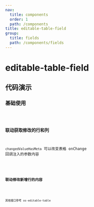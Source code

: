 ```yaml
---
nav:
  title: components
  order: 1
  path: /components
title: editable-table-field
group:
  title: fields
  path: /components/fields
---
```


# editable-table-field

## 代码演示

### 基础使用

<code src="../demos/field-editable-table/simple.tsx" />

### 联动获取修改的行和列

`changedValueHasMeta` 可以改变表格 onChange 回调注入的参数内容

<code src="../demos/field-editable-table/linkage-changed-value.tsx" />

### 联动修改新增行的内容

<code src="../demos/field-editable-table/linkage-add.tsx" />

其他接口参考 os-editable-table
